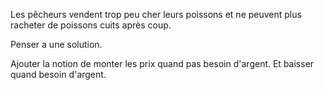 Les pêcheurs vendent trop peu cher leurs poissons et ne peuvent plus racheter de poissons cuits après coup.

Penser a une solution.

Ajouter la notion de monter les prix quand pas besoin d'argent.
Et baisser quand besoin d'argent.